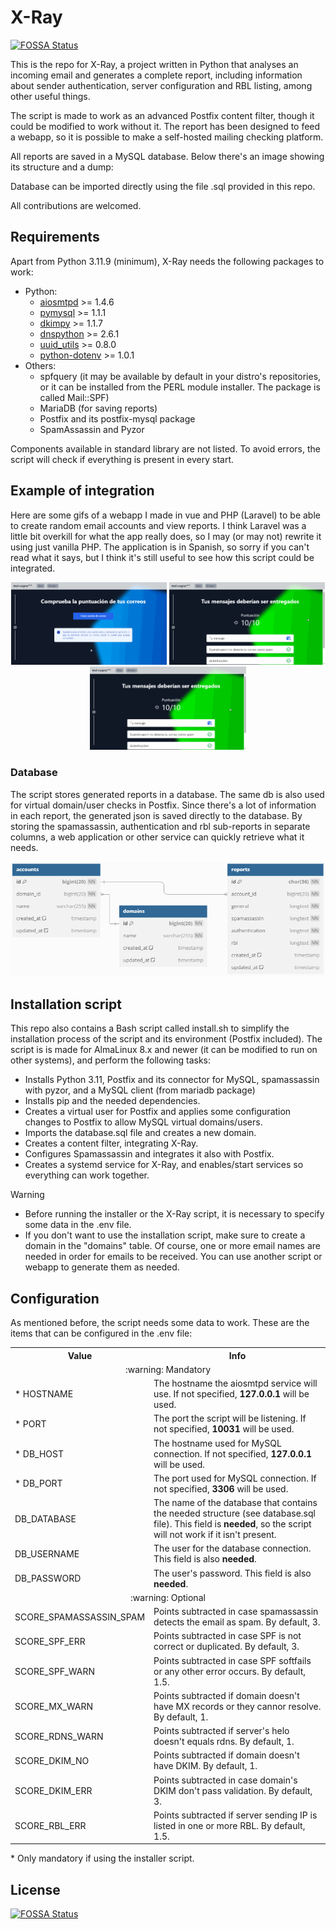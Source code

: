 # X-Ray
[![FOSSA Status](https://app.fossa.com/api/projects/git%2Bgithub.com%2Fortegavidaljl%2Fx-ray.svg?type=shield)](https://app.fossa.com/projects/git%2Bgithub.com%2Fortegavidaljl%2Fx-ray?ref=badge_shield)


This is the repo for X-Ray, a project written in Python that analyses an incoming email and generates a complete report, including information about sender authentication, server configuration and RBL listing, among other useful things.

The script is made to work as an advanced Postfix content filter, though it could be modified to work without it. The report has been designed to feed a webapp, so it is possible to make a self-hosted mailing checking platform.

All reports are saved in a MySQL database. Below there's an image showing its structure and a dump:

Database can be imported directly using the file .sql provided in this repo.

All contributions are welcomed.

## Requirements

Apart from Python 3.11.9 (minimum), X-Ray needs the following packages to work:

- Python:
  - [aiosmtpd](https://pypi.org/project/aiosmtpd/) >= 1.4.6
  - [pymysql](https://pypi.org/project/pymysql/) >= 1.1.1
  - [dkimpy](https://pypi.org/project/dkimpy/) >= 1.1.7
  - [dnspython](https://pypi.org/project/dnspython/) >= 2.6.1
  - [uuid_utils](https://pypi.org/project/uuid-utils/) >= 0.8.0
  - [python-dotenv](https://pypi.org/project/python-dotenv/) >= 1.0.1
- Others:
  - spfquery (it may be available by default in your distro's repositories, or it can be installed from the PERL module installer. The package is called Mail::SPF)
  - MariaDB (for saving reports)
  - Postfix and its postfix-mysql package
  - SpamAssassin and Pyzor

Components available in standard library are not listed. To avoid errors, the script will check if everything is present in every start.

## Example of integration

Here are some gifs of a webapp I made in vue and PHP (Laravel) to be able to create random email accounts and view reports. I think Laravel was a little bit overkill for what the app really does, so I may (or may not) rewrite it using just vanilla PHP. The application is in Spanish, so sorry if you can't read what it says, but I think it's still useful to see how this script could be integrated.

<div align="center">
  <img width="49.5%" src="/assets/mail_insights_xray1.gif"/>
  <img width="49.5%" src="/assets/mail_insights_xray2.gif"/>
  <img width="49.5%" src="/assets/mail_insights_xray3.gif"/>
</div>

### Database

The script stores generated reports in a database. The same db is also used for virtual domain/user checks in Postfix. Since there's a lot of information in each report, the generated json is saved directly to the database. By storing the spamassassin, authentication and rbl sub-reports in separate columns, a web application or other service can quickly retrieve what it needs.

<div align="center">
  <img src="/assets/database_tables.png" alt="Screenshot of the database schema"/>
</div>

## Installation script

This repo also contains a Bash script called install.sh to simplify the installation process of the script and its environment (Postfix included). The script is is made for AlmaLinux 8.x and newer (it can be modified to run on other systems), and perform the following tasks:

- Installs Python 3.11, Postfix and its connector for MySQL, spamassassin with pyzor, and a MySQL client (from mariadb package)
- Installs pip and the needed dependencies.
- Creates a virtual user for Postfix and applies some configuration changes to Postfix to allow MySQL virtual domains/users.
- Imports the database.sql file and creates a new domain.
- Creates a content filter, integrating X-Ray.
- Configures Spamassassin and integrates it also with Postfix.
- Creates a systemd service for X-Ray, and enables/start services so everything can work together.

> [!WARNING]
> * Before running the installer or the X-Ray script, it is necessary to specify some data in the .env file.
> * If you don't want to use the installation script, make sure to create a domain in the "domains" table. Of course, one or more email names are needed in order for emails to be received. You can use another script or webapp to generate them as needed.

## Configuration

As mentioned before, the script needs some data to work. These are the items that can be configured in the .env file:

<table>
  <tr><th>Value</th><th>Info</th></tr>

  <tr><td colspan="2" align="center">:warning: Mandatory</td></tr>
  <tr><td>* HOSTNAME</td><td>The hostname the aiosmtpd service will use. If not specified, <strong>127.0.0.1</strong> will be used.</td></tr>
  <tr><td>* PORT</td><td>The port the script will be listening. If not specified, <strong>10031</strong> will be used.</td></tr>
  <tr><td>* DB_HOST</td><td>The hostname used for MySQL connection. If not specified, <strong>127.0.0.1</strong> will be used.</td></tr>
  <tr><td>* DB_PORT</td><td>The port used for MySQL connection. If not specified, <strong>3306</strong> will be used.</td></tr>
  <tr><td>DB_DATABASE</td><td>The name of the database that contains the needed structure (see database.sql file). This field is <strong>needed</strong>, so the script will not work if it isn't present.</td></tr>
  <tr><td>DB_USERNAME</td><td> The user for the database connection. This field is also <strong>needed</strong>.</td></tr>
  <tr><td>DB_PASSWORD</td><td>The user's password. This field is also <strong>needed</strong>.</td></tr>

  <tr><td colspan="2" align="center">:warning: Optional</td></tr>
  <tr><td>SCORE_SPAMASSASSIN_SPAM</td><td>Points subtracted in case spamassassin detects the email as spam. By default, 3.</td></tr>
  <tr><td>SCORE_SPF_ERR</td><td>Points subtracted in case SPF is not correct or duplicated. By default, 3.</td></tr>
  <tr><td>SCORE_SPF_WARN</td><td>Points subtracted in case SPF softfails or any other error occurs. By default, 1.5.</td></tr>
  <tr><td>SCORE_MX_WARN</td><td>Points subtracted if domain doesn't have MX records or they cannor resolve. By default, 1.</td></tr>
  <tr><td>SCORE_RDNS_WARN</td><td>Points subtracted if server's helo doesn't equals rdns. By default, 1.</td></tr>
  <tr><td>SCORE_DKIM_NO</td><td>Points subtracted if domain doesn't have DKIM. By default, 1.</td></tr>
  <tr><td>SCORE_DKIM_ERR</td><td>Points subtracted in case domain's DKIM don't pass validation. By default, 3.</td></tr>
  <tr><td>SCORE_RBL_ERR</td><td>Points subtracted if server sending IP is listed in one or more RBL. By default, 1.5.</td></tr>
</table>

\* Only mandatory if using the installer script.

## License
[![FOSSA Status](https://app.fossa.com/api/projects/git%2Bgithub.com%2Fortegavidaljl%2Fx-ray.svg?type=large)](https://app.fossa.com/projects/git%2Bgithub.com%2Fortegavidaljl%2Fx-ray?ref=badge_large)